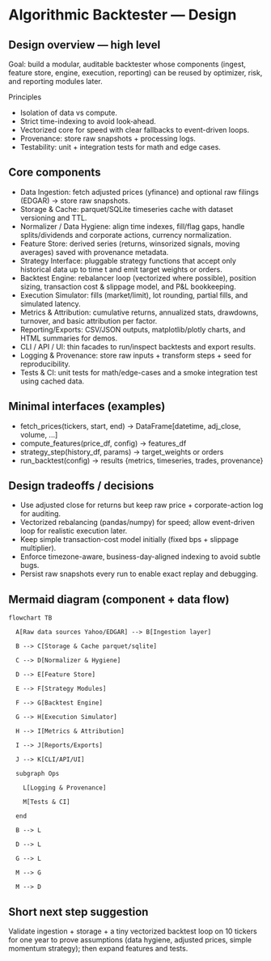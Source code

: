 # Algorithmic Backtester — Design

## Design overview — high level

Goal: build a modular, auditable backtester whose components (ingest, feature store, engine, execution, reporting) can be reused by optimizer, risk, and reporting modules later.

Principles
- Isolation of data vs compute.
- Strict time-indexing to avoid look‑ahead.
- Vectorized core for speed with clear fallbacks to event-driven loops.
- Provenance: store raw snapshots + processing logs.
- Testability: unit + integration tests for math and edge cases.

## Core components

- Data Ingestion: fetch adjusted prices (yfinance) and optional raw filings (EDGAR) → store raw snapshots.
- Storage & Cache: parquet/SQLite timeseries cache with dataset versioning and TTL.
- Normalizer / Data Hygiene: align time indexes, fill/flag gaps, handle splits/dividends and corporate actions, currency normalization.
- Feature Store: derived series (returns, winsorized signals, moving averages) saved with provenance metadata.
- Strategy Interface: pluggable strategy functions that accept only historical data up to time t and emit target weights or orders.
- Backtest Engine: rebalancer loop (vectorized where possible), position sizing, transaction cost & slippage model, and P&L bookkeeping.
- Execution Simulator: fills (market/limit), lot rounding, partial fills, and simulated latency.
- Metrics & Attribution: cumulative returns, annualized stats, drawdowns, turnover, and basic attribution per factor.
- Reporting/Exports: CSV/JSON outputs, matplotlib/plotly charts, and HTML summaries for demos.
- CLI / API / UI: thin facades to run/inspect backtests and export results.
- Logging & Provenance: store raw inputs + transform steps + seed for reproducibility.
- Tests & CI: unit tests for math/edge-cases and a smoke integration test using cached data.

## Minimal interfaces (examples)

- fetch_prices(tickers, start, end) -> DataFrame[datetime, adj_close, volume, ...]
- compute_features(price_df, config) -> features_df
- strategy_step(history_df, params) -> target_weights or orders
- run_backtest(config) -> results {metrics, timeseries, trades, provenance}

## Design tradeoffs / decisions

- Use adjusted close for returns but keep raw price + corporate-action log for auditing.
- Vectorized rebalancing (pandas/numpy) for speed; allow event-driven loop for realistic execution later.
- Keep simple transaction-cost model initially (fixed bps + slippage multiplier).
- Enforce timezone-aware, business-day-aligned indexing to avoid subtle bugs.
- Persist raw snapshots every run to enable exact replay and debugging.

## Mermaid diagram (component + data flow)

```mermaid
flowchart TB

  A[Raw data sources Yahoo/EDGAR] --> B[Ingestion layer]

  B --> C[Storage & Cache parquet/sqlite]

  C --> D[Normalizer & Hygiene]

  D --> E[Feature Store]

  E --> F[Strategy Modules]

  F --> G[Backtest Engine]

  G --> H[Execution Simulator]

  H --> I[Metrics & Attribution]

  I --> J[Reports/Exports]

  J --> K[CLI/API/UI]

  subgraph Ops

    L[Logging & Provenance]

    M[Tests & CI]

  end

  B --> L

  D --> L

  G --> L

  M --> G

  M --> D
```



## Short next step suggestion

Validate ingestion + storage + a tiny vectorized backtest loop on 10 tickers for one year to prove assumptions (data hygiene, adjusted prices, simple momentum strategy); then expand features and tests.

